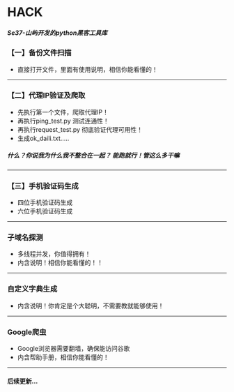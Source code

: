 # HACK

##### Se37-山屿开发的python黑客工具库

### 【一】备份文件扫描

- 直接打开文件，里面有使用说明，相信你能看懂的！


---

### 【二】代理IP验证及爬取

- 先执行第一个文件，爬取代理IP！
- 再执行ping_test.py 测试连通性！
- 再执行request_test.py 彻底验证代理可用性！
- 生成ok_daili.txt.....


##### 什么？你说我为什么我不整合在一起？ 能跑就行！管这么多干嘛

---

### 【三】手机验证码生成
- 四位手机验证码生成
- 六位手机验证码生成

---

### 子域名探测
- 多线程并发，你值得拥有！
- 内含说明！相信你能看懂的！！

---

### 自定义字典生成
- 内含说明！你肯定是个大聪明，不需要教就能够使用！

---

### Google爬虫
- Google浏览器需要翻墙，确保能访问谷歌
- 内含帮助手册，相信你能看懂的！

---

#### 后续更新...
